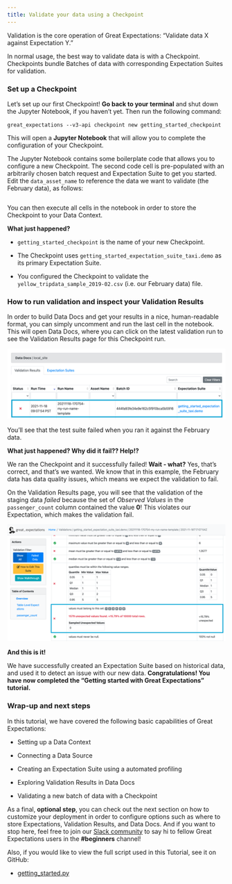 ```yaml
---
title: Validate your data using a Checkpoint
---
```


Validation is the core operation of Great Expectations: “Validate data X against Expectation Y.”

In normal usage, the best way to validate data is with a Checkpoint. Checkpoints bundle Batches of data with corresponding Expectation Suites for validation.

### Set up a Checkpoint
Let’s set up our first Checkpoint! **Go back to your terminal** and shut down the Jupyter Notebook, if you haven’t yet. Then run the following command:


```console
great_expectations --v3-api checkpoint new getting_started_checkpoint
```

This will open a **Jupyter Notebook** that will allow you to complete the configuration of your Checkpoint.

The Jupyter Notebook contains some boilerplate code that allows you to configure a new Checkpoint. The second code cell is pre-populated with an arbitrarily chosen batch request and Expectation Suite to get you started. Edit the `data_asset_name` to reference the data we want to validate (the February data), as follows:


```python file=../../../tests/integration/docusaurus/tutorials/getting-started/getting_started.py#L159-L172
```

You can then execute all cells in the notebook in order to store the Checkpoint to your Data Context.

**What just happened?**

- `getting_started_checkpoint` is the name of your new Checkpoint.

- The Checkpoint uses `getting_started_expectation_suite_taxi.demo` as its primary Expectation Suite.

- You configured the Checkpoint to validate the `yellow_tripdata_sample_2019-02.csv` (i.e. our February data) file.

### How to run validation and inspect your Validation Results

In order to build Data Docs and get your results in a nice, human-readable format, you can simply uncomment and run the last cell in the notebook. This will open Data Docs, where you can click on the latest validation run to see the Validation Results page for this Checkpoint run.

![data_docs_failed_validation1](../../../docs/images/data_docs_taxi_failed_validation01.png)

You’ll see that the test suite failed when you ran it against the February data.

**What just happened? Why did it fail?? Help!?**

We ran the Checkpoint and it successfully failed! **Wait - what?** Yes, that’s correct, and that’s we wanted. We know that in this example, the February data has data quality issues, which means we expect the validation to fail.

On the Validation Results page, you will see that the validation of the staging data *failed* because the set of *Observed Values* in the `passenger_count` column contained the value **0**! This violates our Expectation, which makes the validation fail.

![data_docs_failed_validation2](../../../docs/images/data_docs_taxi_failed_validation02.png)

**And this is it!**

We have successfully created an Expectation Suite based on historical data, and used it to detect an issue with our new data. **Congratulations! You have now completed the “Getting started with Great Expectations” tutorial.**

### Wrap-up and next steps

In this tutorial, we have covered the following basic capabilities of Great Expectations:

  - Setting up a Data Context

  - Connecting a Data Source

  - Creating an Expectation Suite using a automated profiling

  - Exploring Validation Results in Data Docs

  - Validating a new batch of data with a Checkpoint

As a final, **optional step**, you can check out the next section on how to customize your deployment in order to configure options such as where to store Expectations, Validation Results, and Data Docs. And if you want to stop here, feel free to join our [Slack community](https://greatexpectations.io/slack) to say hi to fellow Great Expectations users in the **#beginners** channel!

Also, if you would like to view the full script used in this Tutorial, see it on GitHub:
  - [getting_started.py](https://github.com/great-expectations/great_expectations/blob/develop/tests/integration/docusaurus/tutorials/getting-started/getting_started.py)
